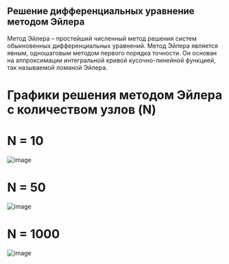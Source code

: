 ## Решение дифференциальных уравнение методом Эйлера
Метод Эйлера – простейший численный метод решения систем обыкновенных дифференциальных уравнений. Метод Эйлера является явным, одношаговым методом первого порядка точности. Он основан на аппроксимации интегральной кривой кусочно-линейной функцией, так называемой ломаной Эйлера.

# Графики решения методом Эйлера с количеством узлов (N)

# N = 10
![image](https://user-images.githubusercontent.com/34741787/172929524-768ad1ff-111b-4fdd-bb56-7e40e903f3b5.png)

# N = 50
![image](https://user-images.githubusercontent.com/34741787/172929557-3e367abf-6df2-4926-a81c-46f7de3ba284.png)

# N = 1000
![image](https://user-images.githubusercontent.com/34741787/172929588-0bb9a649-9e09-47c9-a969-75eb79835451.png)

